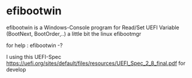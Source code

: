 # efibootwin
efibootwin is a Windows-Console program for Read/Set UEFI Variable (BootNext, BootOrder,..) a little bit the linux efibootmgr

for help : efibootwin -? 

I using this UEFI-Spec https://uefi.org/sites/default/files/resources/UEFI_Spec_2_8_final.pdf for develop

